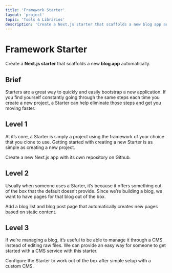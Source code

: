 ```yaml
---
title: 'Framework Starter'
layout: 'project'
topic: 'Tools & Libraries'
description: 'Create a Next.js starter that scaffolds a new blog app automatically.'
---
```



# Framework Starter

Create a <strong className="color-blue">Next.js starter</strong> that scaffolds a new <strong className="color-purple">blog app</strong> automatically.

## Brief

Starters are a great way to quickly and easily bootstrap a new application. If you find yourself constantly going through the same steps each time you create a new project, a Starter can help eliminate those steps and get you moving faster.

## Level 1

At it’s core, a Starter is simply a project using the framework of your choice that you clone to use. Getting started with creating a new Starter is as simple as creating a new project.

Create a new Next.js app with its own repository on Github.

## Level 2

Usually when someone uses a Starter, it’s because it offers something out of the box that the default doesn’t provide. Since we’re building a blog, we want to have pages for that blog out of the box.

Add a blog list and blog post page that automatically creates new pages based on static content.

## Level 3

If we’re managing a blog, it’s useful to be able to manage it through a CMS instead of editing raw files. We can provide an easy way for someone to get started with a CMS service with this starter.

Configure the Starter to work out of the box after simple setup with a custom CMS.


